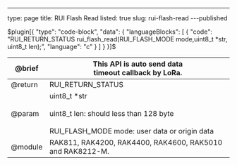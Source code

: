 ---
type: page
title: RUI Flash Read
listed: true
slug: rui-flash-read
---published

$plugin[{
    "type": "code-block",
    "data": {
        "languageBlocks": [
            {
                "code": "RUI_RETURN_STATUS rui_flash_read(RUI_FLASH_MODE mode,uint8_t *str, uint8_t len);",
                "language": "c"
            }
        ]
    }
}]$

| @brief | This API is auto send data<br>timeout callback by LoRa. | 
| ---- | ---- | 
| @return | RUI_RETURN_STATUS | 
| @param | uint8_t *str<br><br>                    uint8_t len: should less than 128 byte<br><br>                    RUI_FLASH_MODE mode: user data or origin data | 
| @module | RAK811, RAK4200, RAK4400, RAK4600, RAK5010 and RAK8212-M. | 


